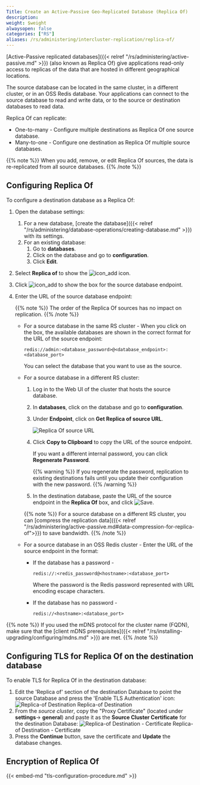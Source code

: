 ```yaml
---
Title: Create an Active-Passive Geo-Replicated Database (Replica Of)
description:
weight: $weight
alwaysopen: false
categories: ["RS"]
aliases: /rs/administering/intercluster-replication/replica-of/
---
```

[Active-Passive replicated databases]({{< relref "/rs/administering/active-passive.md" >}}) (also known as Replica Of) give applications read-only access
to replicas of the data that are hosted in different geographical locations.

The source database can be located in the same cluster, in a different cluster, or in an OSS Redis database.
Your applications can connect to the source database to read and write data, or to the source or destination databases to read data.

Replica Of can replicate:

- One-to-many - Configure multiple destinations as Replica Of one source database.
- Many-to-one - Configure one destination as Replica Of multiple source databases.

{{% note %}}
When you add, remove, or edit Replica Of sources, the data is re-replicated from all source databases.
{{% /note %}}

## Configuring Replica Of

To configure a destination database as a Replica Of:

1. Open the database settings:
    1. For a new database, [create the database]({{< relref "/rs/administering/database-operations/creating-database.md" >}}) with its settings.
    1. For an existing database:
        1. Go to **databases**.
        1. Click on the database and go to **configuration**.
        1. Click **Edit**.
1. Select **Replica of** to show the ![icon_add](/images/rs/icon_add.png#no-click "Add") icon.
1. Click ![icon_add](/images/rs/icon_add.png#no-click "Add") to show the box for the source database endpoint.
1. Enter the URL of the source database endpoint:

    {{% note %}}
The order of the Replica Of sources has no impact on replication.
    {{% /note %}}

    - For a source database in the same RS cluster - When you click on the box,
    the available databases are shown in the correct format for the URL of the source endpoint:

        ```src
        redis://admin:<database_password>@<database_endpoint>:<database_port>
        ```

        You can select the database that you want to use as the source.

    - For a source database in a different RS cluster:
        1. Log in to the Web UI of the cluster that hosts the source database.
        1. In **databases**, click on the database and go to **configuration**.
        1. Under **Endpoint**, click on **Get Replica of source URL**.

            ![Replica Of source URL](/images/rs/replicaof-source-url.png)

        1. Click **Copy to Clipboard** to copy the URL of the source endpoint.

            If you want a different internal password, you can click **Regenerate Password**.

            {{% warning %}}
If you regenerate the password, replication to existing destinations fails until you update their configuration with the new password.
            {{% /warning %}}

        1. In the destination database, paste the URL of the source endpoint in the **Replica Of** box, and click ![Save](/images/rs/icon_save.png#no-click "Save").

        {{% note %}}
For a source database on a different RS cluster, you can [compress the replication data]({{< relref "/rs/administering/active-passive.md#data-compression-for-replica-of">}}) to save bandwidth.
        {{% /note %}}

    - For a source database in an OSS Redis cluster - Enter the URL of the source endpoint in the format:

        - If the database has a password -

            ```src
            redis://:<redis_password@<hostname>:<database_port>
            ```

            Where the password is the Redis password represented with URL encoding escape characters.

        - If the database has no password -

            ```src
            redis://<hostname>:<database_port>
            ```

{{% note %}}
If you used the mDNS protocol for the cluster name (FQDN),
make sure that the [client mDNS prerequisites]({{< relref "/rs/installing-upgrading/configuring/mdns.md" >}}) are met.
{{% /note %}}

## Configuring TLS for Replica Of on the destination database

To enable TLS for Replica Of in the destination database:

1. Edit the 'Replica of' section of the destination Database to point
    the source Database and press the 'Enable TLS Authentication' icon:
    ![Replica-of
    Destination](/images/rs/Screen-Shot-2018-03-29-at-10.48.18-PM.png?width=1608&height=178)
    Replica-of Destination
2. From the *source cluster*, copy the "Proxy
    Certificate" (located under **settings**-\> **general**) and paste
    it as the **Source Cluster Certificate** for the destination
    Database:
    ![Replica-of Destination -
    Certificate](/images/rs/Screen-Shot-2018-03-29-at-10.49.55-PM.png?width=1596&height=626)
    Replica-of Destination - Certificate
3. Press the **Continue** button, save the certificate and **Update**
    the database changes.

## Encryption of Replica Of 

{{< embed-md "tls-configuration-procedure.md"  >}}